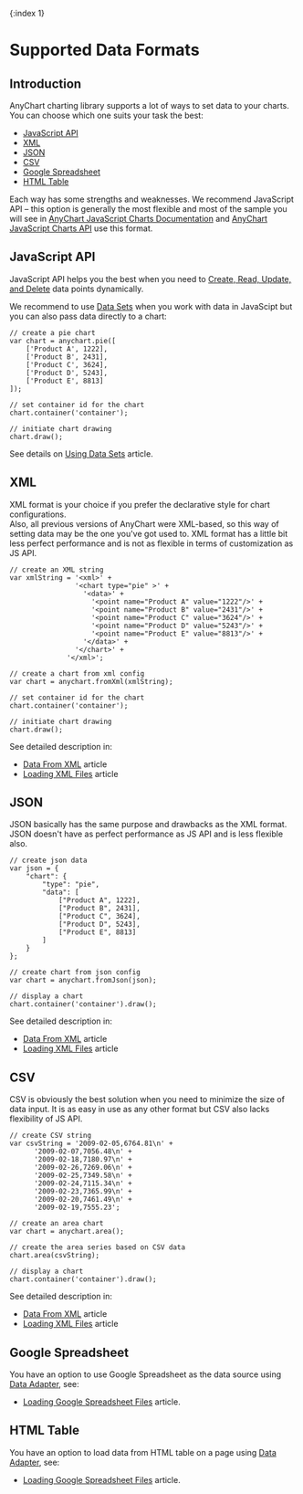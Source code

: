 {:index 1}
# Supported Data Formats

## Introduction

AnyChart charting library supports a lot of ways to set data to your charts. You can choose which one suits your task the best:

- [JavaScript API](#javascript_api)
- [XML](#xml)
- [JSON](#json)
- [CSV](#csv)
- [Google Spreadsheet](#google_spreadsheet)
- [HTML Table](#html_table)

Each way has some strengths and weaknesses. We recommend JavaScript API – this option is generally the most flexible and most of the sample you will see in [AnyChart JavaScript Charts Documentation](https://docs.anychart.com/) and [AnyChart JavaScript Charts API](https://api.anychart.com/) use this format.

## JavaScript API

JavaScript API helps you the best when you need to [Create, Read, Update, and Delete](./Data_Manipulation) data points dynamically.

We recommend to use [Data Sets](./Using_Data_Sets) when you work with data in JavaScipt but you can also pass data directly to a chart:

```
// create a pie chart
var chart = anychart.pie([
    ['Product A', 1222],
    ['Product B', 2431],
    ['Product C', 3624],
    ['Product D', 5243],
    ['Product E', 8813]
]);

// set container id for the chart
chart.container('container');

// initiate chart drawing
chart.draw();
```

See details on [Using Data Sets](./Using_Data_Sets) article.

## XML

XML format is your choice if you prefer the declarative style for chart configurations.  
Also, all previous versions of AnyChart were XML-based, so this way of setting data may be the one you've got used to. XML format has a little bit less perfect performance and is not as flexible in terms of customization as JS API.

```
// create an XML string
var xmlString = '<xml>' +
                '<chart type="pie" >' +
                  '<data>' +
                    '<point name="Product A" value="1222"/>' +
                    '<point name="Product B" value="2431"/>' +
                    '<point name="Product C" value="3624"/>' +
                    '<point name="Product D" value="5243"/>' +
                    '<point name="Product E" value="8813"/>' +
                  '</data>' +
                '</chart>' +
              '</xml>';
              
// create a chart from xml config              
var chart = anychart.fromXml(xmlString);

// set container id for the chart
chart.container('container');

// initiate chart drawing
chart.draw();
```

See detailed description in:
- [Data From XML](./Data_From_XML) article
- [Loading XML Files](./Data_Adapter/Loading_XML_File) article

## JSON

JSON basically has the same purpose and drawbacks as the XML format. JSON doesn't have as 
perfect performance as JS API and is less flexible also.

```
// create json data
var json = {
    "chart": {
        "type": "pie",
        "data": [
            ["Product A", 1222],
            ["Product B", 2431],
            ["Product C", 3624],
            ["Product D", 5243],
            ["Product E", 8813]
        ]
    }
};

// create chart from json config              
var chart = anychart.fromJson(json);

// display a chart
chart.container('container').draw();
```

See detailed description in:
- [Data From XML](./Data_From_JSON) article
- [Loading XML Files](./Data_Adapter/Loading_JSON_File) article

## CSV  

CSV is obviously the best solution when you need to minimize the size of data input. It is as easy in use as any other format but CSV also lacks flexibility of JS API.

```
// create CSV string
var csvString = '2009-02-05,6764.81\n' +
      '2009-02-07,7056.48\n' +
      '2009-02-18,7180.97\n' +
      '2009-02-26,7269.06\n' +
      '2009-02-25,7349.58\n' +
      '2009-02-24,7115.34\n' +
      '2009-02-23,7365.99\n' +
      '2009-02-20,7461.49\n' +
      '2009-02-19,7555.23';
      
// create an area chart      
var chart = anychart.area();

// create the area series based on CSV data
chart.area(csvString);

// display a chart
chart.container('container').draw();
```

See detailed description in:
- [Data From XML](./Data_From_CSV) article
- [Loading XML Files](./Data_Adapter/Loading_CSV_File) article

## Google Spreadsheet

You have an option to use Google Spreadsheet as the data source using [Data Adapter](./Data_Adapter/Overview), see:
- [Loading Google Spreadsheet Files](./Data_Adapter/Loading_Google_Spreadsheet) article.

## HTML Table

You have an option to load data from HTML table on a page using [Data Adapter](./Data_Adapter/Overview), see:
- [Loading Google Spreadsheet Files](./Data_Adapter/Parsing_HTML_Table) article.


